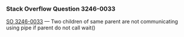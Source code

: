 ### Stack Overflow Question 3246-0033

[SO 3246-0033](http://stackoverflow.com/q/32460033) &mdash;
Two children of same parent are not communicating using pipe if parent do not call wait()
